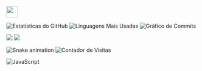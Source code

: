 <img src="https://media.giphy.com/media/hvRJCLFzcasrR4ia7z/giphy.gif" width="30px"/>


![Estatísticas do GitHub](https://github-readme-stats.vercel.app/api?username=psylockeh&show_icons=true&theme=radical)
![Linguagens Mais Usadas](https://github-readme-stats.vercel.app/api/top-langs/?username=psylockeh&layout=compact&langs_count=10&theme=radical)
![Gráfico de Commits](https://github-readme-streak-stats.herokuapp.com/?user=psylockeh&theme=radical)

<p align="left">
  <a href="https://www.linkedin.com/in/nogueirad/"><img src="https://img.shields.io/badge/-LinkedIn-0077B5?style=flat&logo=Linkedin&logoColor=white"/></a>
  <a href="https://www.instagram.com/debora.cnh/"><img src="https://img.shields.io/badge/-Instagram-E4405F?style=flat&logo=Instagram&logoColor=white"/></a>
</p>

![Snake animation](https://raw.githubusercontent.com/psylockeh/psylockeh/output/github-contribution-grid-snake.svg)
![Contador de Visitas](https://komarev.com/ghpvc/?username=psylockeh&color=blue)


![JavaScript](https://img.shields.io/badge/JavaScript-F7DF1E?style=for-the-badge&logo=javascript&logoColor=black)








